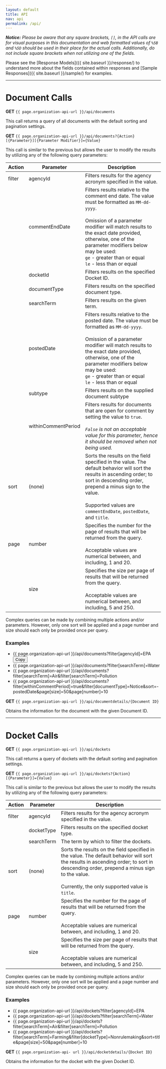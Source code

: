 ```yaml
---
layout: default
title: API
nav: api
permalink: /api/
---
```


_**Notice:** Please be aware that any square brackets, `[]`, in the API calls are for visual purposes in this documentation and web formatted values of `%5B` and `%5D` should be used in their place for the actual calls.  Additionally, do not include square brackets when not utilizing one of the fields._

Please see the [Response Models]({{ site.baseurl }}/response/) to understand more about the fields contained within responses and [Sample Responses]({{ site.baseurl }}/sample/) for examples.

---

# Document Calls

**GET** `{{ page.organization-api-url }}/api/documents`

This call returns a query of all documents with the default sorting and pagination settings.

**GET** `{{ page.organization-api-url }}/api/documents?{Action}[{Parameter}][{Parameter Modifier}]={Value}`

This call is similar to the previous but allows the user to modify the results by utilizing any of the following query parameters:

| Action | Parameter| Description |
|---|---|---|
| filter | agencyId	| Filters results for the agency acronym specified in the value. |
|| commentEndDate | Filters results relative to the comment end date.  The value must be formatted as `MM-dd-yyyy`.<br/><br/> Omission of a parameter modifier will match results to the exact date provided, otherwise, one of the parameter modifiers below may be used: <br/> `ge` - greater than or equal <br/> `le` - less than or equal |
|| docketId | Filters results on the specified Docket ID. |
|| documentType | Filters results on the specified document type. |
|| searchTerm | Filters results on the given term. |
|| postedDate | Filters results relative to the posted date.  The value must be formatted as `MM-dd-yyyy`.<br/><br/> Omission of a parameter modifier will match results to the exact date provided, otherwise, one of the parameter modifiers below may be used: <br/> `ge` - greater than or equal <br/> `le` - less than or equal |
|| subtype | Filters results on the supplied document subtype |
|| withinCommentPeriod | Filters results for documents that are open for comment by setting the value to `true`. <br/><br/> _`False` is not an acceptable value for this parameter, hence it should be removed when not being used._ |
| sort | (none) | Sorts the results on the field specified in the value.  The default behavior will sort the results in ascending order; to sort in descending order, prepend a minus sign to the value. <br/><br/> Supported values are `commentEndDate`, `postedDate`, and `title`. |
| page | number | Specifies the number for the page of results that will be returned from the query. <br/><br/> Acceptable values are numerical between, and including, 1 and 20. |
|| size | Specifies the size per page of results that will be returned from the query. <br/><br/> Acceptable values are numerical between, and including, 5 and 250. |

Complex queries can be made by combining multiple actions and/or parameters.  However, only one sort will be applied and a page number and size should each only be provided once per query.

### Examples
* <span id="docExample1">{{ page.organization-api-url }}/api/documents?filter[agencyId]=EPA</span><button onclick="copyTextFunction('docExample1')">Copy</button>
* {{ page.organization-api-url }}/api/documents?filter[searchTerm]=Water
* {{ page.organization-api-url }}/api/documents?filter[searchTerm]=Air&filter[searchTerm]=Pollution
* {{ page.organization-api-url }}/api/documents?filter[withinCommentPeriod]=true&filter[documentType]=Notice&sort=-postedDate&page[size]=50&page[number]=10

**GET** `{{ page.organization-api-url }}/api/documentdetails/{Document ID}`

Obtains the information for the document with the given Document ID.

---

# Docket Calls

**GET** `{{ page.organization-api-url }}/api/dockets`

This call returns a query of dockets with the default sorting and pagination settings.

**GET** `{{ page.organization-api-url }}/api/dockets?{Action}[{Parameter}]={Value}`

This call is similar to the previous but allows the user to modify the results by utilizing any of the following query parameters:

| Action | Parameter| Description |
|---|---|---|
| filter | agencyId	| Filters results for the agency acronym specified in the value. |
|| docketType | Filters results on the specified docket type. |
|| searchTerm | The term by which to filter the dockets. |
| sort | (none) | Sorts the results on the field specified in the value.  The default behavior will sort the results in ascending order; to sort in descending order, prepend a minus sign to the value. <br/><br/> Currently, the only supported value is `title`. |
| page | number | Specifies the number for the page of results that will be returned from the query. <br/><br/> Acceptable values are numerical between, and including, 1 and 20. |
|| size | Specifies the size per page of results that will be returned from the query. <br/><br/> Acceptable values are numerical between, and including, 5 and 250. |

Complex queries can be made by combining multiple actions and/or parameters. However, only one sort will be applied and a page number and size should each only be provided once per query.

### Examples
* {{ page.organization-api-url }}/api/dockets?filter[agencyId]=EPA
* {{ page.organization-api-url }}/api/dockets?filter[searchTerm]=Water
* {{ page.organization-api-url }}/api/dockets?filter[searchTerm]=Air&filter[searchTerm]=Pollution
* {{ page.organization-api-url }}/api/dockets?filter[searchTerm]=Farming&filter[docketType]=Nonrulemaking&sort=title&page[size]=50&page[number]=10

**GET** `{{ page.organization-api- url }}/api/docketdetails/{Docket ID}`

Obtains the information for the docket with the given Docket ID.
<body id="api"></body>

<script type="text/javascript">
function copyTextFunction( id ) {
	var selectText = document.getElementById(id);
	var range = document.createRange();
	range.selectNode(selectText);
	window.getSelection().addRange(range);
	document.execCommand('Copy');
	window.getSelection().removeAllRanges();
}
</script>
